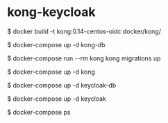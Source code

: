 # kong-keycloak

$ docker build -t kong:0.14-centos-oidc docker/kong/

$ docker-compose up -d kong-db

$ docker-compose run --rm kong kong migrations up

$ docker-compose up -d kong

$ docker-compose up -d keycloak-db

$ docker-compose up -d keycloak

$ docker-compose ps

